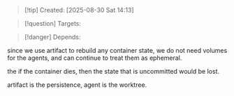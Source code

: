 
>[!tip] Created: [2025-08-30 Sat 14:13]

>[!question] Targets: 

>[!danger] Depends: 

since we use artifact to rebuild any container state, we do not need volumes for the agents, and can continue to treat them as ephemeral.

the if the container dies, then the state that is uncommitted would be lost.

artifact is the persistence, agent is the worktree.